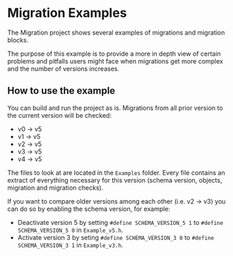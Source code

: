 # Migration Examples

The Migration project shows several examples of migrations and migration blocks.

The purpose of this example is to provide a more in depth view of certain problems and pitfalls users might face when 
migrations get more complex and the number of versions increases.

## How to use the example

You can build and run the project as is. Migrations from all prior version to the current version will be checked:
   - v0 -> v5
   - v1 -> v5
   - v2 -> v5
   - v3 -> v5
   - v4 -> v5

The files to look at are located in the `Examples` folder. Every file contains an extract of everything necessary for
this version (schema version, objects, migration and migration checks).

If you want to compare older versions among each other (i.e. v2 -> v3) you can do so by enabling the schema version, for example:
   - Deactivate version 5 by setting `#define SCHEMA_VERSION_5 1` to `#define SCHEMA_VERSION_5 0` in `Example_v5.h`.
   - Activate version 3 by seting `#define SCHEMA_VERSION_3 0` to `#define SCHEMA_VERSION_3 1` in `Example_v3.h`.
